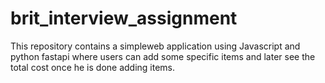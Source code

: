 # brit_interview_assignment
This repository contains a simpleweb application using Javascript and python fastapi where users can add some specific items and later see the total cost once he is done adding items.
